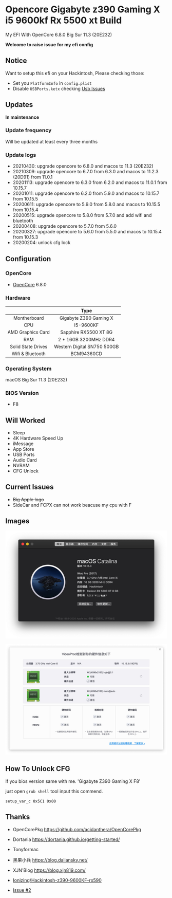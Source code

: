 # Opencore Gigabyte z390 Gaming X i5 9600kf Rx 5500 xt Build

My EFI With OpenCore 6.8.0 Big Sur 11.3 (20E232)

**Welcome to raise issue for my efi config**

## Notice

Want to setup this efi on your Hackintosh, Please checking those:

- Set you `PlatformInfo` in `config.plist`
- Disable `USBPorts.ketx` checking [Usb Issues](https://dortania.github.io/OpenCore-Install-Guide/troubleshooting/extended/kernel-issues.html#usb-issues)


## Updates

**In maintenance**
### Update frequency
Will be updated at least every three months

### Update logs
- 20210430: upgrade opencore to 6.8.0 and macos to 11.3 (20E232)
- 20210309: upgrade opencore to 6.7.0 from 6.3.0 and macos to 11.2.3 (20D91) from 11.0.1
- 20201113: upgrade opencore to 6.3.0 from 6.2.0 and macos to 11.0.1 from 10.15.7
- 20201011: upgrade opencore to 6.2.0 from 5.9.0 and macos to 10.15.7 from 10.15.5
- 20200611: upgrade opencore to 5.9.0 from 5.8.0 and macos to 10.15.5 from 10.15.4
- 20200515: upgrade opencore to 5.8.0 from 5.7.0 and add wifi and bluetooth
- 20200408: upgrade opencore to 5.7.0 from 5.6.0
- 20200327: upgrade opencore to 5.6.0 from 5.5.0 and macos to 10.15.4 from 10.15.3
- 20200204: unlock cfg lock

## Configuration

### OpenCore

- [OpenCore](https://github.com/acidanthera/OpenCorePkg) 6.8.0

### Hardware

|                    |            Type             |
| :----------------: | :-------------------------: |
|    Montherboard    |   Gigabyte Z390 Gaming X    |
|        CPU         |          I5-9600KF          |
| AMD Graphics Card  |    Sapphire RX5500 XT 8G    |
|        RAM         |    2 * 16GB 3200MHz DDR4    |
| Solid State Drives | Western Digital SN750 500GB |
| Wifi & Bluetooth   |  BCM94360CD                 |

### Operating System

macOS Big Sur 11.3 (20E232)

### BIOS Version

- F8

## Will Worked

- Sleep
- 4K Hardware Speed Up
- iMessage
- App Store
- USB Ports
- Audio Card
- NVRAM
- CFG Unlock

## Current Issues

- ~~Big Apple logo~~
- SideCar and FCPX can not work beacuse my cpu with F


## Images

![](/img/Xnip2020-02-04_16-16-37.jpg)

![](/img/Xnip2020-02-04_16-15-20.jpg)

## How To Unlock CFG

If you bios version same with me. 'Gigabyte Z390 Gaming X F8'

just open `grub shell` tool input this commend.

```grub
setup_var_c 0x5C1 0x00
```

## Thanks

- OpenCorePkg https://github.com/acidanthera/OpenCorePkg
- Dortania https://dortania.github.io/getting-started/
- Tonyformac
- 黑果小兵 https://blog.daliansky.net/
- XJN'Blog https://blog.xjn819.com/
- [Ionizing/Hackintosh-z390-9600KF-rx590](https://github.com/Ionizing/Hackintosh-z390-9600KF-rx590)

- [Issue #2](https://github.com/EINDEX/Opencore-Gigabyte-z390-Gaming-X-i5-9600kf-Rx-5500-xt-Build/issues/2)